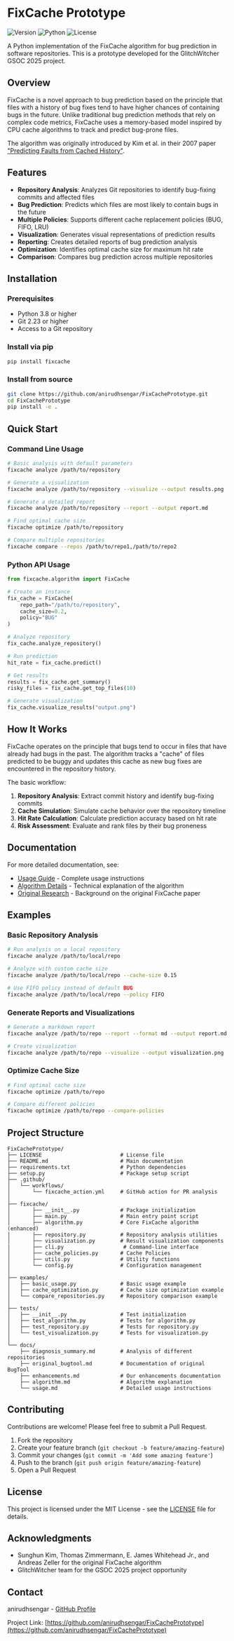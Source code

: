 # FixCache Prototype

![Version](https://img.shields.io/badge/version-0.1.0-blue)
![Python](https://img.shields.io/badge/python-3.8+-brightgreen)
![License](https://img.shields.io/badge/license-MIT-green)

A Python implementation of the FixCache algorithm for bug prediction in software repositories. This is a prototype developed for the GlitchWitcher GSOC 2025 project.

## Overview

FixCache is a novel approach to bug prediction based on the principle that files with a history of bug fixes tend to have higher chances of containing bugs in the future. Unlike traditional bug prediction methods that rely on complex code metrics, FixCache uses a memory-based model inspired by CPU cache algorithms to track and predict bug-prone files.

The algorithm was originally introduced by Kim et al. in their 2007 paper ["Predicting Faults from Cached History"](https://dl.acm.org/doi/10.1109/ICSE.2007.66).

## Features

- **Repository Analysis**: Analyzes Git repositories to identify bug-fixing commits and affected files
- **Bug Prediction**: Predicts which files are most likely to contain bugs in the future
- **Multiple Policies**: Supports different cache replacement policies (BUG, FIFO, LRU)
- **Visualization**: Generates visual representations of prediction results
- **Reporting**: Creates detailed reports of bug prediction analysis
- **Optimization**: Identifies optimal cache size for maximum hit rate
- **Comparison**: Compares bug prediction across multiple repositories

## Installation

### Prerequisites

- Python 3.8 or higher
- Git 2.23 or higher
- Access to a Git repository

### Install via pip

```bash
pip install fixcache
```

### Install from source

```bash
git clone https://github.com/anirudhsengar/FixCachePrototype.git
cd FixCachePrototype
pip install -e .
```

## Quick Start

### Command Line Usage

```bash
# Basic analysis with default parameters
fixcache analyze /path/to/repository

# Generate a visualization
fixcache analyze /path/to/repository --visualize --output results.png

# Generate a detailed report
fixcache analyze /path/to/repository --report --output report.md

# Find optimal cache size
fixcache optimize /path/to/repository

# Compare multiple repositories
fixcache compare --repos /path/to/repo1,/path/to/repo2
```

### Python API Usage

```python
from fixcache.algorithm import FixCache

# Create an instance
fix_cache = FixCache(
    repo_path="/path/to/repository",
    cache_size=0.2,
    policy="BUG"
)

# Analyze repository
fix_cache.analyze_repository()

# Run prediction
hit_rate = fix_cache.predict()

# Get results
results = fix_cache.get_summary()
risky_files = fix_cache.get_top_files(10)

# Generate visualization
fix_cache.visualize_results("output.png")
```

## How It Works

FixCache operates on the principle that bugs tend to occur in files that have already had bugs in the past. The algorithm tracks a "cache" of files predicted to be buggy and updates this cache as new bug fixes are encountered in the repository history.

The basic workflow:

1. **Repository Analysis**: Extract commit history and identify bug-fixing commits
2. **Cache Simulation**: Simulate cache behavior over the repository timeline
3. **Hit Rate Calculation**: Calculate prediction accuracy based on hit rate
4. **Risk Assessment**: Evaluate and rank files by their bug proneness

## Documentation

For more detailed documentation, see:

- [Usage Guide](docs/usage.md) - Complete usage instructions
- [Algorithm Details](docs/algorithm.md) - Technical explanation of the algorithm
- [Original Research](docs/original_bugtool.md) - Background on the original FixCache paper

## Examples

### Basic Repository Analysis

```bash
# Run analysis on a local repository
fixcache analyze /path/to/local/repo

# Analyze with custom cache size
fixcache analyze /path/to/local/repo --cache-size 0.15

# Use FIFO policy instead of default BUG
fixcache analyze /path/to/local/repo --policy FIFO
```

### Generate Reports and Visualizations

```bash
# Generate a markdown report
fixcache analyze /path/to/repo --report --format md --output report.md

# Create visualization
fixcache analyze /path/to/repo --visualize --output visualization.png
```

### Optimize Cache Size

```bash
# Find optimal cache size
fixcache optimize /path/to/repo

# Compare different policies
fixcache optimize /path/to/repo --compare-policies
```

## Project Structure

```
FixCachePrototype/
├── LICENSE                         # License file
├── README.md                       # Main documentation
├── requirements.txt                # Python dependencies
├── setup.py                        # Package setup script
├── .github/
│   └── workflows/
│       └── fixcache_action.yml     # GitHub action for PR analysis
│
├── fixcache/
│       ├── __init__.py             # Package initialization
│       ├── main.py                 # Main entry point script
│       ├── algorithm.py            # Core FixCache algorithm (enhanced)
│       ├── repository.py           # Repository analysis utilities
│       ├── visualization.py        # Result visualization components
|       ├── cli.py                   # Command-line interface
│       ├── cache_policies.py       # Cache Policies
│       ├── utils.py                # Utility functions
│       └── config.py               # Configuration management
│
├── examples/
│   ├── basic_usage.py              # Basic usage example
│   ├── cache_optimization.py       # Cache size optimization example
│   └── compare_repositories.py     # Repository comparison example
│
├── tests/
│   ├── __init__.py                 # Test initialization
│   ├── test_algorithm.py           # Tests for algorithm.py
│   ├── test_repository.py          # Tests for repository.py
│   └── test_visualization.py       # Tests for visualization.py
│
└── docs/
    ├── diagnosis_summary.md        # Analysis of different repositories
    ├── original_bugtool.md         # Documentation of original BugTool
    ├── enhancements.md             # Our enhancements documentation
    ├── algorithm.md                # Algorithm explanation
    └── usage.md                    # Detailed usage instructions
```

## Contributing

Contributions are welcome! Please feel free to submit a Pull Request.

1. Fork the repository
2. Create your feature branch (`git checkout -b feature/amazing-feature`)
3. Commit your changes (`git commit -m 'Add some amazing feature'`)
4. Push to the branch (`git push origin feature/amazing-feature`)
5. Open a Pull Request

## License

This project is licensed under the MIT License - see the [LICENSE](LICENSE) file for details.

## Acknowledgments

- Sunghun Kim, Thomas Zimmermann, E. James Whitehead Jr., and Andreas Zeller for the original FixCache algorithm
- GlitchWitcher team for the GSOC 2025 project opportunity

## Contact

anirudhsengar - [GitHub Profile](https://github.com/anirudhsengar)

Project Link: [https://github.com/anirudhsengar/FixCachePrototype](https://github.com/anirudhsengar/FixCachePrototype)